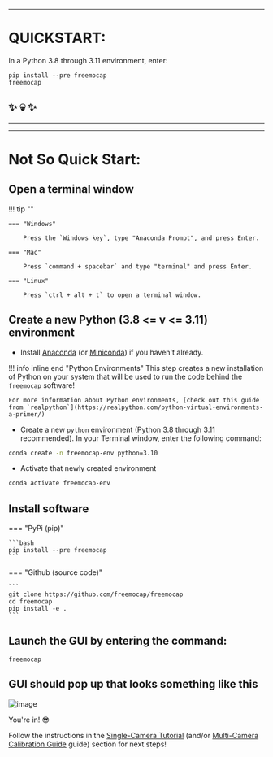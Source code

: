 ___
# QUICKSTART:
In a Python 3.8 through 3.11 environment, enter: 
```
pip install --pre freemocap   
freemocap
```
## :sparkles: :skull: :sparkles:

___
___
# Not So Quick Start:

## Open a terminal window
!!! tip ""

    === "Windows"
    
        Press the `Windows key`, type "Anaconda Prompt", and press Enter.
    
    === "Mac"
    
        Press `command + spacebar` and type "terminal" and press Enter. 
    
    === "Linux"
    
        Press `ctrl + alt + t` to open a terminal window.
    

## Create a new Python (3.8 <= v <= 3.11) environment 
- Install [Anaconda](https://www.anaconda.com/download) (or [Miniconda](https://docs.conda.io/en/latest/miniconda.html)) if you haven't already.

!!! info inline end "Python Environments" 
    This step creates a new installation of Python on your system that will be used to run the code behind the `freemocap` software!

    For more information about Python environments, [check out this guide from `realpython`](https://realpython.com/python-virtual-environments-a-primer/)
    


- Create a new `python` environment (Python 3.8 through 3.11 recommended). In your Terminal window, enter the following command: 
```bash
conda create -n freemocap-env python=3.10
```

- Activate that newly created environment
```bash
conda activate freemocap-env
```


## Install software

=== "PyPi (pip)"

    ```bash
    pip install --pre freemocap
    ```

=== "Github (source code)" 

    ```
    git clone https://github.com/freemocap/freemocap
    cd freemocap
    pip install -e .    
    ```

## Launch the GUI by entering the command:
```
freemocap
```

## GUI should pop up that looks something like this
![image](https://user-images.githubusercontent.com/15314521/239695690-90ef7e7b-48f3-4f46-8d4a-5b5bcc3254b3.png)


You're in! :sunglasses:

Follow the instructions in the [Single-Camera Tutorial](getting_started/single_camera_recording/) (and/or [Multi-Camera Calibration Guide](getting_started/multi_camera_calibration/) guide) section for next steps!


